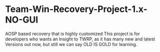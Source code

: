 # Team-Win-Recovery-Project-1.x-NO-GUI
AOSP based recovery that is highly customized
This project is for developers who wants an
Insight to TWRP, as it has many new and latest
Versions out now, but still we can say 
OLD IS GOLD for learning.
